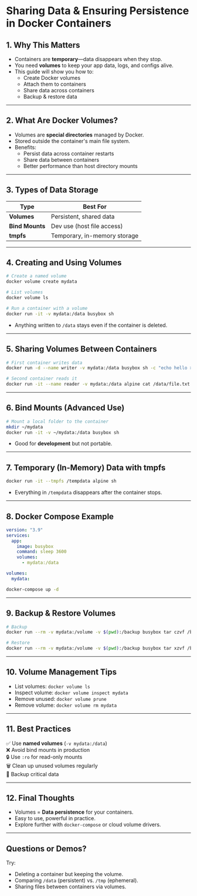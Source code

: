
# Sharing Data & Ensuring Persistence in Docker Containers

## 1. Why This Matters

- Containers are **temporary**—data disappears when they stop.
- You need **volumes** to keep your app data, logs, and configs alive.
- This guide will show you how to:
  - Create Docker volumes
  - Attach them to containers
  - Share data across containers
  - Backup & restore data

---

## 2. What Are Docker Volumes?

- Volumes are **special directories** managed by Docker.
- Stored outside the container's main file system.
- Benefits:
  - Persist data across container restarts
  - Share data between containers
  - Better performance than host directory mounts

---

## 3. Types of Data Storage

| Type        | Best For                      |
|-------------|-------------------------------|
| **Volumes** | Persistent, shared data       |
| **Bind Mounts** | Dev use (host file access)   |
| **tmpfs**   | Temporary, in-memory storage  |

---

## 4. Creating and Using Volumes

```bash
# Create a named volume
docker volume create mydata

# List volumes
docker volume ls

# Run a container with a volume
docker run -it -v mydata:/data busybox sh
```

- Anything written to `/data` stays even if the container is deleted.

---

## 5. Sharing Volumes Between Containers

```bash
# First container writes data
docker run -d --name writer -v mydata:/data busybox sh -c "echo hello > /data/file.txt; sleep 3600"

# Second container reads it
docker run -it --name reader -v mydata:/data alpine cat /data/file.txt
```

---

## 6. Bind Mounts (Advanced Use)

```bash
# Mount a local folder to the container
mkdir ~/mydata
docker run -it -v ~/mydata:/data busybox sh
```

- Good for **development** but not portable.

---

## 7. Temporary (In-Memory) Data with tmpfs

```bash
docker run -it --tmpfs /tempdata alpine sh
```

- Everything in `/tempdata` disappears after the container stops.

---

## 8. Docker Compose Example

```yaml
version: "3.9"
services:
  app:
    image: busybox
    command: sleep 3600
    volumes:
      - mydata:/data

volumes:
  mydata:
```

```bash
docker-compose up -d
```

---

## 9. Backup & Restore Volumes

```bash
# Backup
docker run --rm -v mydata:/volume -v $(pwd):/backup busybox tar czvf /backup/data.tar.gz -C /volume .

# Restore
docker run --rm -v mydata:/volume -v $(pwd):/backup busybox tar xzvf /backup/data.tar.gz -C /volume
```

---

## 10. Volume Management Tips

- List volumes: `docker volume ls`
- Inspect volume: `docker volume inspect mydata`
- Remove unused: `docker volume prune`
- Remove volume: `docker volume rm mydata`

---

## 11. Best Practices

✅ Use **named volumes** (`-v mydata:/data`)  
❌ Avoid bind mounts in production  
🔒 Use `:ro` for read-only mounts  
🗑️ Clean up unused volumes regularly  
💾 Backup critical data

---

## 12. Final Thoughts

- Volumes = **Data persistence** for your containers.
- Easy to use, powerful in practice.
- Explore further with `docker-compose` or cloud volume drivers.

---

## Questions or Demos?

Try:
- Deleting a container but keeping the volume.
- Comparing `/data` (persistent) vs. `/tmp` (ephemeral).
- Sharing files between containers via volumes.
